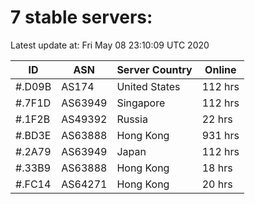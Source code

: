 # 7 stable servers:

Latest update at: Fri May 08 23:10:09 UTC 2020

| ID | ASN | Server Country | Online |
| -- | --- | -------------- | ------ |
| #.D09B | AS174 | United States | 112 hrs |
| #.7F1D | AS63949 | Singapore | 112 hrs |
| #.1F2B | AS49392 | Russia | 22 hrs |
| #.BD3E | AS63888 | Hong Kong | 931 hrs |
| #.2A79 | AS63949 | Japan | 112 hrs |
| #.33B9 | AS63888 | Hong Kong | 18 hrs |
| #.FC14 | AS64271 | Hong Kong | 20 hrs |

